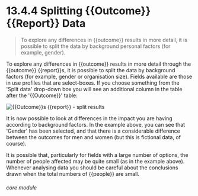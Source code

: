 # 13.4.4    Splitting {{Outcome}} {{Report}} Data

> To explore any differences in {{outcome}} results in more detail, it is possible to split the data by background personal factors (for example, gender). 

To explore any differences in {{outcome}} results in more detail through the {{outcome}} {{report}}s, it is possible to split the data by background factors (for example, gender or organisation size). Fields available are those in use profiles that are select-boxes. If you choose something from the 'Split data' drop-down box you will see an additional column in the table after the '{{Outcome}}' table:

![{{Outcome}}s {{report}} - split results](136a.png)

It is now possible to look at differences in the impact you are having according to background factors. In the example above, you can see that 'Gender' has been selected, and that there is a considerable difference between the outcomes for men and women (but this is fictional data, of course).

It is possible that, particularly for fields with a large number of options, the number of people affected may be quite small (as in the example above). Whenever analysing data you should be careful about the conclusions drawn when the total numbers of {{people}} are small. 

###### core module

